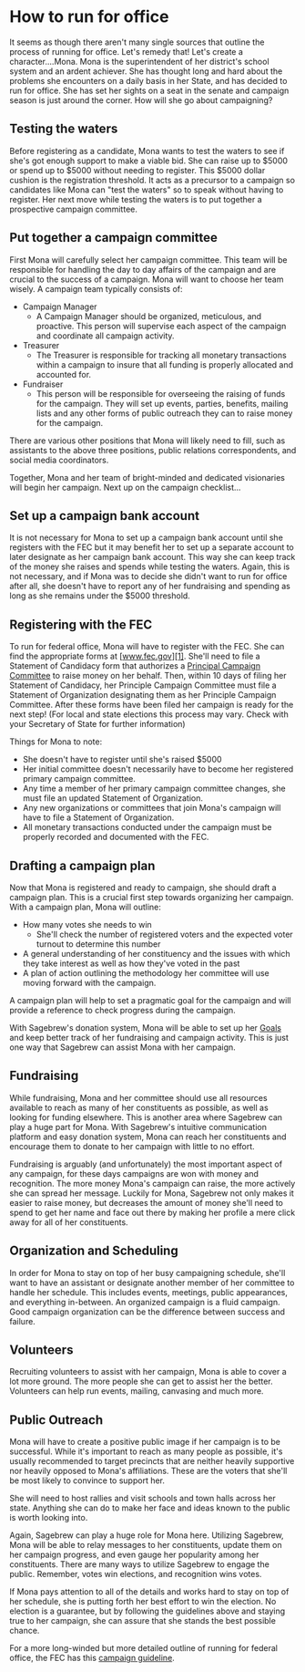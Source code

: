 # How to run for office #
It seems as though there aren't many single sources that outline the process of 
running for office. Let's remedy that! Let's create a character....Mona. Mona 
is the superintendent of her district's school system and an ardent achiever. 
She has thought long and hard about the problems she encounters on a daily 
basis in her State, and has decided to run for office. She has set her sights 
on a seat in the senate and campaign season is just around the corner. How will 
she go about campaigning?

## Testing the waters ##
Before registering as a candidate, Mona wants to test the waters to see if 
she's got enough support to make a viable bid. She can raise up to $5000 or 
spend up to $5000 without needing to register. This $5000 dollar cushion is 
the registration threshold. It acts as a precursor to a campaign so candidates 
like Mona can "test the waters" so to speak without having to register. Her 
next move while testing the waters is to put together a prospective campaign 
committee.

## Put together a campaign committee ##
First Mona will carefully select her campaign committee. This team will be 
responsible for handling the day to day affairs of the campaign and are crucial 
to the success of a campaign. Mona will want to choose her team wisely. A 
campaign team typically consists of:

- Campaign Manager
    - A Campaign Manager should be organized, meticulous, and proactive. This 
      person will supervise each aspect of the campaign and coordinate all 
      campaign activity.
- Treasurer
    - The Treasurer is responsible for tracking all monetary transactions 
      within a campaign to insure that all funding is properly allocated and 
      accounted for.
- Fundraiser
    - This person will be responsible for overseeing the raising of funds for 
      the campaign. They will set up events, parties, benefits, mailing lists 
      and any other forms of public outreach they can to raise money for the 
      campaign.

There are various other positions that Mona will likely need to fill, such as 
assistants to the above three positions, public relations correspondents, and 
social media coordinators.

Together, Mona and her team of bright-minded and dedicated visionaries will 
begin her campaign. Next up on the campaign checklist...

## Set up a campaign bank account ##
It is not necessary for Mona to set up a campaign bank account until she 
registers with the FEC but it may benefit her to set up a separate account 
to later designate as her campaign bank account. This way she can keep track 
of the money she raises and spends while testing the waters. Again, this is 
not necessary, and if Mona was to decide she didn't want to run for office 
after all, she doesn't have to report any of her fundraising and spending as 
long as she remains under the $5000 threshold.

## Registering with the FEC ##
To run for federal office, Mona will have to register with the FEC. She can 
find the appropriate forms at [www.fec.gov][1]. She'll need to file a Statement of 
Candidacy form that authorizes a [Principal Campaign Committee][4] to raise money 
on her behalf. Then, within 10 days of filing her Statement of Candidacy, her 
Principle Campaign Committee must file a Statement of Organization designating 
them as her Principle Campaign Committee. After these forms have been filed her
campaign is ready for the next step! (For local and state elections this 
process may vary. Check with your Secretary of State for further information)

Things for Mona to note:

- She doesn't have to register until she's raised $5000
- Her initial committee doesn't necessarily have to become her registered 
  primary campaign committee.
- Any time a member of her primary campaign committee changes, she must file an 
  updated Statement of Organization.
- Any new organizations or committees that join Mona's campaign will have to 
  file a Statement of Organization.
- All monetary transactions conducted under the campaign must be properly 
  recorded and documented with the FEC.

## Drafting a campaign plan ##
Now that Mona is registered and ready to campaign, she should draft a campaign 
plan. This is a crucial first step towards organizing her campaign. With a 
campaign plan, Mona will outline:

- How many votes she needs to win
    - She'll check the number of registered voters and the expected voter 
      turnout to determine this number
- A general understanding of her constituency and the issues with which they 
  take interest as well as how they've voted in the past
- A plan of action outlining the methodology her committee will use moving 
  forward with the campaign.

A campaign plan will help to set a pragmatic goal for the campaign and will 
provide a reference to check progress during the campaign.  

With Sagebrew's donation system, Mona will be able to set up her [Goals][3] 
and keep better track of her fundraising and campaign activity. This is just 
one way that Sagebrew can assist Mona with her campaign.

## Fundraising ##
While fundraising, Mona and her committee should use all resources available to 
reach as many of her constituents as possible, as well as looking for funding 
elsewhere. This is another area where Sagebrew can play a huge part for Mona. 
With Sagebrew's intuitive communication platform and easy donation system, Mona 
can reach her constituents and encourage them to donate to her campaign with 
little to no effort.

Fundraising is arguably (and unfortunately) the most important aspect of any 
campaign, for these days campaigns are won with money and recognition. The more 
money Mona's campaign can raise, the more actively she can spread her message. 
Luckily for Mona, Sagebrew not only makes it easier to raise money, but 
decreases the amount of money she'll need to spend to get her name and face
out there by making her profile a mere click away for all of her constituents.

## Organization and Scheduling ##
In order for Mona to stay on top of her busy campaigning schedule, she'll want 
to have an assistant or designate another member of her committee to handle her 
schedule. This includes events, meetings, public appearances, and everything 
in-between. An organized campaign is a fluid campaign. Good campaign 
organization can be the difference between success and failure.

## Volunteers ##
Recruiting volunteers to assist with her campaign, Mona is able to cover a 
lot more ground. The more people she can get to assist her the better. 
Volunteers can help run events, mailing, canvasing and much more.

## Public Outreach ##
Mona will have to create a positive public image if her campaign is to be 
successful. While it's important to reach as many people as possible, it's 
usually recommended to target precincts that are neither heavily supportive 
nor heavily opposed to Mona's affiliations. These are the voters that she'll
be most likely to convince to support her.

She will need to host rallies and visit schools and town halls across her 
state. Anything she can do to make her face and ideas known to the public is 
worth looking into.

Again, Sagebrew can play a huge role for Mona here. Utilizing Sagebrew, Mona 
will be able to relay messages to her constituents, update them on her campaign 
progress, and even gauge her popularity among her constituents. There are many 
ways to utilize Sagebrew to engage the public. Remember, votes win elections, 
and recognition wins votes.

If Mona pays attention to all of the details and works hard to stay on top of 
her schedule, she is putting forth her best effort to win the election. No 
election is a guarantee, but by following the guidelines above and staying true 
to her campaign, she can assure that she stands the best possible chance.

For a more long-winded but more detailed outline of running for federal office, 
the FEC has this [campaign guideline][2].


[1]: http://www.fec.gov/ans/answers_general.shtml
[2]: http://www.fec.gov/pdf/candgui.pdf
[3]: /help/quest/goals/
[4]: /help/quest/principal_campaign_committee/

